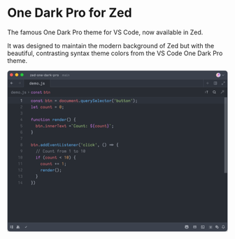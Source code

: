 # One Dark Pro for Zed

The famous One Dark Pro theme for VS Code, now available in Zed.

It was designed to maintain the modern background of Zed but with the beautiful, contrasting syntax theme colors from the VS Code One Dark Pro theme.

![One Dark Pro for Zed](./art/one-dark-pro-demo.png)